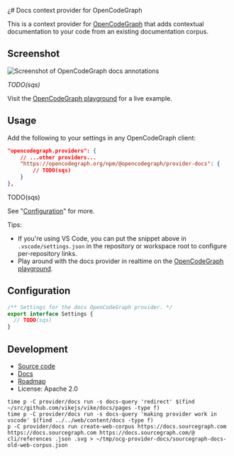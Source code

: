 ¿# Docs context provider for OpenCodeGraph

This is a context provider for [OpenCodeGraph](https://opencodegraph.org) that adds contextual documentation to your code from an existing documentation corpus.

## Screenshot

![Screenshot of OpenCodeGraph docs annotations](<TODO(sqs)>)

_TODO(sqs)_

Visit the [OpenCodeGraph playground](https://opencodegraph.org/playground) for a live example.

## Usage

Add the following to your settings in any OpenCodeGraph client:

```json
"opencodegraph.providers": {
    // ...other providers...
    "https://opencodegraph.org/npm/@opencodegraph/provider-docs": {
        // TODO(sqs)
    }
},
```

TODO(sqs)

See "[Configuration](#configuration)" for more.

Tips:

- If you're using VS Code, you can put the snippet above in `.vscode/settings.json` in the repository or workspace root to configure per-repository links.
- Play around with the docs provider in realtime on the [OpenCodeGraph playground](https://opencodegraph.org/playground).

## Configuration

<!-- Keep in sync with index.ts -->

```typescript
/** Settings for the docs OpenCodeGraph provider. */
export interface Settings {
  // TODO(sqs)
}
```

## Development

- [Source code](https://sourcegraph.com/github.com/sourcegraph/opencodegraph/-/tree/provider/docs)
- [Docs](https://opencodegraph.org/docs/providers/docs)
- [Roadmap](https://github.com/sourcegraph/opencodegraph/issues/11)
- License: Apache 2.0

```
time p -C provider/docs run -s docs-query 'redirect' $(find ~/src/github.com/vikejs/vike/docs/pages -type f)
time p -C provider/docs run -s docs-query 'making provider work in vscode' $(find ../../web/content/docs -type f)
p -C provider/docs run create-web-corpus https://docs.sourcegraph.com https://docs.sourcegraph.com https://docs.sourcegraph.com/@ cli/references .json .svg > ~/tmp/ocg-provider-docs/sourcegraph-docs-old-web-corpus.json
```
